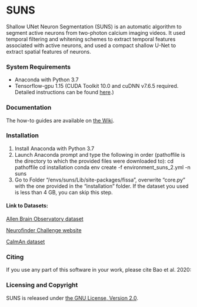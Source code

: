 # SUNS

Shallow UNet Neuron Segmentation (SUNS) is an automatic algorithm to segment active neurons from two-photon calcium imaging videos. It used temporal filtering and whitening schemes to extract temporal features associated with active neurons, and used a compact shallow U-Net to extract spatial features of neurons.


### System Requirements
* Anaconda with Python 3.7
* Tensorflow-gpu 1.15 (CUDA Toolkit 10.0 and cuDNN v7.6.5 required. Detailed instructions can be found [here][cuda-link].)

[cuda-link]: https://www.tensorflow.org/install/gpu

### Documentation
The how-to guides are available on [the Wiki][wiki-link].

[wiki-link]: https://github.com/YijunBao/Shallow-UNet-Neuron-Segmentation_SUNS/wiki

### Installation

1.	Install Anaconda with Python 3.7
2.	Launch Anaconda prompt and type the following in order (pathoffile is the directory to which the provided files were downloaded to):
cd pathoffile
cd installation
conda env create -f environment_suns_2.yml -n suns
3.	Go to Folder “<Anaconda root>/envs/suns/Lib/site-packages/fissa”, overwrite “core.py” with the one provided in the “installation” folder. If the dataset you used is less than 4 GB, you can skip this step. 


#### Link to Datasets:

[Allen Brain Observatory dataset][Allen-github]

[Neurofinder Challenge website][nf-website]

[CaImAn dataset][CaImAn-github]


[Allen-github]: https://github.com/AllenInstitute/AllenSDK/wiki/Use-the-Allen-Brain-Observatory-%E2%80%93-Visual-Coding-on-AWS
[CaImAn-github]: https://github.com/flatironinstitute/CaImAn
[nf-website]: https://github.com/codeneuro/neurofinder

### Citing 

If you use any part of this software in your work, please cite Bao et al. 2020:


### Licensing and Copyright

SUNS is released under [the GNU License, Version 2.0](https://github.com/soltanianzadeh/STNeuroNet/LICENSE).


